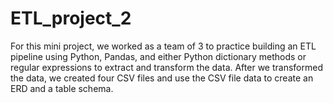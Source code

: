 # ETL_project_2
For this mini project, we worked as a team of 3 to practice building an ETL pipeline using Python, Pandas, and either Python dictionary methods or regular expressions to extract and transform the data. After we transformed the data, we created four CSV files and use the CSV file data to create an ERD and a table schema. 
